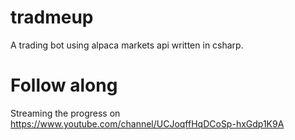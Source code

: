 # tradmeup
A trading bot using alpaca markets api written in csharp.

# Follow along
Streaming the progress on https://www.youtube.com/channel/UCJoqffHqDCoSp-hxGdp1K9A
